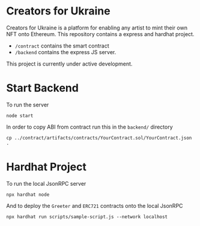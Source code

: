 # Creators for Ukraine
Creators for Ukraine is a platform for enabling any artist to mint their own NFT onto Ethereum. This repository contains a express and hardhat project. 

* `/contract` contains the smart contract
* `/backend` contains the express JS server.

This project is currently under active development.

# Start Backend
To run the server

```
node start
```

In order to copy ABI from contract run this in the `backend/` directory

`cp ../contract/artifacts/contracts/YourContract.sol/YourContract.json .`

# Hardhat Project

To run the local JsonRPC server
```
npx hardhat node
```

And to deploy the `Greeter` and `ERC721` contracts onto the local JsonRPC

```
npx hardhat run scripts/sample-script.js --network localhost
